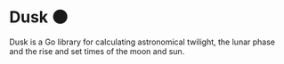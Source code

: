 # Dusk 🌑

Dusk is a Go library for calculating astronomical twilight, the lunar phase and the rise and set times of the moon and sun.
